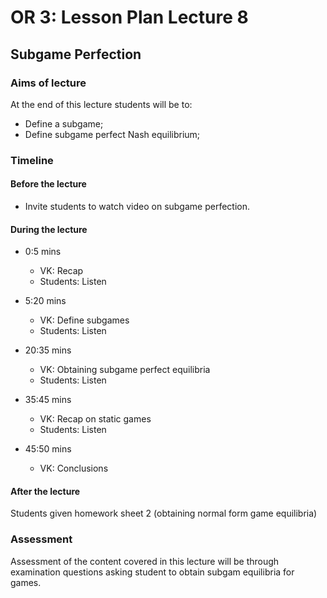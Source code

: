# OR 3: Lesson Plan Lecture 8
## Subgame Perfection

### Aims of lecture

At the end of this lecture students will be to:

- Define a subgame;
- Define subgame perfect Nash equilibrium;

### Timeline

#### Before the lecture

- Invite students to watch video on subgame perfection.

#### During the lecture

- 0:5 mins

    - VK: Recap
    - Students: Listen

- 5:20 mins

    - VK: Define subgames
    - Students: Listen

- 20:35 mins

    - VK: Obtaining subgame perfect equilibria
    - Students: Listen

- 35:45 mins

    - VK: Recap on static games
    - Students: Listen

- 45:50 mins

    - VK: Conclusions

#### After the lecture

Students given homework sheet 2 (obtaining normal form game equilibria)

### Assessment

Assessment of the content covered in this lecture will be through examination questions asking student to obtain subgam equilibria for games.
